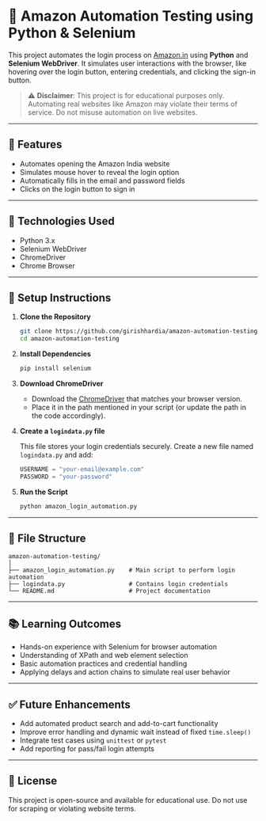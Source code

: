 # 🛒 Amazon Automation Testing using Python & Selenium

This project automates the login process on [Amazon.in](https://www.amazon.in) using **Python** and **Selenium WebDriver**. It simulates user interactions with the browser, like hovering over the login button, entering credentials, and clicking the sign-in button.

> ⚠️ **Disclaimer**: This project is for educational purposes only. Automating real websites like Amazon may violate their terms of service. Do not misuse automation on live websites.

---

## 📌 Features

* Automates opening the Amazon India website
* Simulates mouse hover to reveal the login option
* Automatically fills in the email and password fields
* Clicks on the login button to sign in

---

## 🚀 Technologies Used

* Python 3.x
* Selenium WebDriver
* ChromeDriver
* Chrome Browser

---

## 🔧 Setup Instructions

1. **Clone the Repository**

   ```bash
   git clone https://github.com/girishhardia/amazon-automation-testing.git
   cd amazon-automation-testing
   ```

2. **Install Dependencies**

   ```bash
   pip install selenium
   ```

3. **Download ChromeDriver**

   * Download the [ChromeDriver](https://sites.google.com/chromium.org/driver/) that matches your browser version.
   * Place it in the path mentioned in your script (or update the path in the code accordingly).

4. **Create a `logindata.py` file**

   This file stores your login credentials securely.
   Create a new file named `logindata.py` and add:

   ```python
   USERNAME = "your-email@example.com"
   PASSWORD = "your-password"
   ```


5. **Run the Script**

   ```bash
   python amazon_login_automation.py
   ```

---

## 📁 File Structure

```
amazon-automation-testing/
│
├── amazon_login_automation.py    # Main script to perform login automation
├── logindata.py                  # Contains login credentials
└── README.md                     # Project documentation
```

---

## 📚 Learning Outcomes

* Hands-on experience with Selenium for browser automation
* Understanding of XPath and web element selection
* Basic automation practices and credential handling
* Applying delays and action chains to simulate real user behavior

---

## ✅ Future Enhancements

* Add automated product search and add-to-cart functionality
* Improve error handling and dynamic wait instead of fixed `time.sleep()`
* Integrate test cases using `unittest` or `pytest`
* Add reporting for pass/fail login attempts

---

## 📜 License

This project is open-source and available for educational use. Do not use for scraping or violating website terms.
